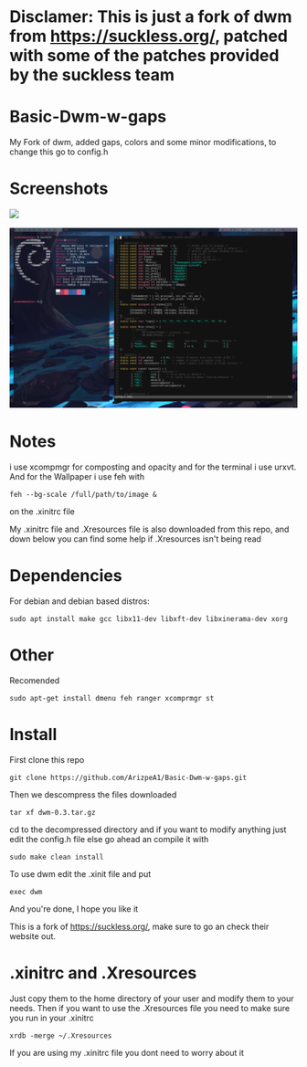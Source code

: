 # Disclamer: This is just a fork of dwm from https://suckless.org/, patched with some of the patches provided by the suckless team
# Basic-Dwm-w-gaps
My Fork of dwm, added gaps, colors and some minor modifications, to change this go to config.h

# Screenshots

![](images/screendwm3.png)

![](images/screendwm4.png)


# Notes

i use xcompmgr for composting and opacity and for the terminal i use urxvt. 
And for the Wallpaper i use feh with

    feh --bg-scale /full/path/to/image &
        
 on the .xinitrc file

My .xinitrc file and .Xresources file is also downloaded from this repo, and down below you can find some help if .Xresources isn't being read


# Dependencies
For debian and debian based distros:

    sudo apt install make gcc libx11-dev libxft-dev libxinerama-dev xorg 
  
# Other
Recomended

    sudo apt-get install dmenu feh ranger xcomprmgr st

# Install
First clone this repo
    
    git clone https://github.com/ArizpeA1/Basic-Dwm-w-gaps.git
   
Then we descompress the files downloaded

    tar xf dwm-0.3.tar.gz 

cd to the decompressed directory and if you want to modify anything just edit the config.h file else go ahead an compile it with
    
    sudo make clean install
        
To use dwm edit the .xinit file and put

    exec dwm
        
And you're done, I hope you like it

This is a fork of https://suckless.org/, make sure to go an check their website out.

# .xinitrc and .Xresources

Just copy them to the home directory of your user and modify them to your needs.
Then if you want to use the .Xresources file you need to make sure you run in your .xinitrc

    xrdb -merge ~/.Xresources
   
If you are using my .xinitrc file you dont need to worry about it
